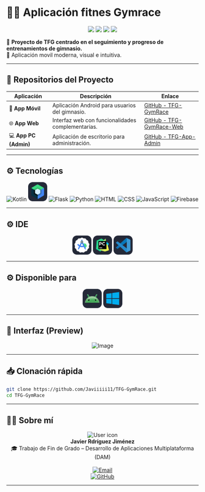# 🏋️‍♀️ Aplicación fitnes **Gymrace**

<p align="center">
  <img src="https://img.shields.io/github/stars/Javiiiii11/TFG-GymRace?style=flat-square" />
  <img src="https://img.shields.io/github/forks/Javiiiii11/TFG-GymRace?style=flat-square" />
  <img src="https://img.shields.io/github/issues/Javiiiii11/TFG-GymRace?style=flat-square" />
  <img src="https://img.shields.io/github/license/Javiiiii11/TFG-GymRace?style=flat-square" />
</p>

🎯 **Proyecto de TFG centrado en el seguimiento y progreso de entrenamientos de gimnasio.**  
📱 Aplicación movil moderna, visual e intuitiva.

---

## 🔗 Repositorios del Proyecto

<div align="center">

| Aplicación         | Descripción                                        | Enlace                                                                 |
|--------------------|----------------------------------------------------|------------------------------------------------------------------------|
| 📱 **App Móvil**      | Aplicación Android para usuarios del gimnasio.     | [GitHub - TFG-GymRace](https://github.com/Javiiiii11/TFG-GymRace)     |
| 🌐 **App Web**        | Interfaz web con funcionalidades complementarias.  | [GitHub - TFG-GymRace-Web](https://github.com/Javiiiii11/TFG-GymRace-Web) |
| 💻 **App PC (Admin)** | Aplicación de escritorio para administración.     | [GitHub - TFG-App-Admin](https://github.com/Javiiiii11/TFG-App-Admin) |

</div>

---

## ⚙️ Tecnologías

<div align="center">
  <p>
  <!-- Kotlin -->
  <img src="https://skillicons.dev/icons?i=kotlin" width="50" alt="Kotlin" />
  
  <!-- Jetpack Compose (manual) -->
  <img src="https://github.com/LelouchFR/skill-icons/blob/main/assets/jetpackcompose-auto.svg" width="50" alt="Jetpack Compose" />
  
  <!-- Flask -->
  <img src="https://skillicons.dev/icons?i=flask" width="50" alt="Flask" />
  
  <!-- Python -->
  <img src="https://skillicons.dev/icons?i=py" width="50" alt="Python" />
  
  <!-- HTML -->
  <img src="https://skillicons.dev/icons?i=html" width="50" alt="HTML" />
  
  <!-- CSS -->
  <img src="https://skillicons.dev/icons?i=css" width="50" alt="CSS" />
  
  <!-- JavaScript -->
  <img src="https://skillicons.dev/icons?i=js" width="50" alt="JavaScript" />
  
  <!-- Firebase -->
  <img src="https://skillicons.dev/icons?i=firebase" width="50" alt="Firebase" />
</p>

</div>

---
## ⚙️ IDE

<div align="center">
  <p>

  <!-- Android Studio -->
  <img src="https://raw.githubusercontent.com/LelouchFR/skill-icons/main/assets/androidstudio-auto.svg" width="50" alt="Android Studio" />

  <!-- pycharm -->
  <img src="https://github.com/LelouchFR/skill-icons/blob/main/assets/pycharm-auto.svg" width="50" alt="Android Studio" />
  
  <!-- vscode -->
  <img src="https://github.com/LelouchFR/skill-icons/blob/main/assets/vscode-auto.svg" width="50" alt="Android Studio" />
  
</p>

</div>

---
## ⚙️ Disponible para

<div align="center">
  <p>

  <!-- Android -->
  <img src="https://github.com/LelouchFR/skill-icons/blob/main/assets/android-auto.svg" width="50" alt="Android Studio" />

  <!-- windows -->
  <img src="https://github.com/LelouchFR/skill-icons/blob/main/assets/windows-auto.svg" width="50" alt="Android Studio" />

</p>

</div>

---

## 📸 Interfaz (Preview)
<div align="center">
  <img src="https://github.com/user-attachments/assets/d2816b51-d43e-455f-95ec-5c10cac78de0" alt="Image" width="600"/>
</div>

---

## 📥 Clonación rápida

```bash
git clone https://github.com/Javiiiii11/TFG-GymRace.git
cd TFG-GymRace
```
---

## 👨‍💻 Sobre mí

<div align="center">
  <p>
    <!-- User Icon -->
    <img src="https://img.icons8.com/ios-filled/100/000000/user.png" width="50" alt="User icon" />
    <br/>
    <strong>Javier Rdríguez Jiménez</strong>
    <br/>
    🎓 Trabajo de Fin de Grado – Desarrollo de Aplicaciones Multiplataforma (DAM)
    <br/><br/>
    <!-- Email Badge -->
    <a href="mailto:javieraplicacionesweb@gmail.com">
      <img src="https://img.shields.io/badge/Email-javieraplicacionesweb@gmail.com-red?style=flat-square&logo=gmail&logoColor=white" alt="Email" />
      <br/>
    </a>
    <!-- GitHub Badge -->
    <a href="https://github.com/Javiiiii11">
      <img src="https://img.shields.io/badge/GitHub-Javiiiii11-181717?style=flat-square&logo=github" alt="GitHub" />
    </a>
  </p>
</div>


---
